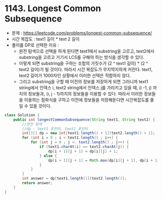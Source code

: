 # 1143. Longest Common Subsequence
* 문제 : https://leetcode.com/problems/longest-common-subsequence/
* 시간 복잡도 : text1 길이 * text 2 길이
* 풀이를 DP로 선택한 이유 :
    * 완전 탐색으로 선택을 하게 된다면 text1에서 substring을 고르고, text2에서 substring을 고르고 거기서 LCS를 구해야 하는 방식을 생각할 수 있다.
    * 이렇게 되면 substring을 구하는 조합의 가짓수가 (2 ^ text1 길이) * (2 ^ text2 길이)가 될 것이다. 따라서 시간 복잡도가 무지막지하게 커진다. text1, text2 길이가 1000자인 상황에서 이러한 선택은 적합하지 않다.
    * 그리고 substring을 구할 때 이전의 정보를 저장하게 되면 그러니까 text1 string에서 인덱스 i, text2 string에서 인덱스 j를 가리키고 있을 때, (i -1, j) 까지의 정보들과, (i, j - 1)까지의 정보들을 이용할 수 있다. 따라서 이러한 정보들을 이용하는 점화식을 구하고 이전에 정보들을 저장해둔다면 시간복잡도를 줄일 수 있을 것이다.
```java
class Solution {
    public int longestCommonSubsequence(String text1, String text2) {
        //완전 탐색 
        //dp - text1 포인터, text2 포인터
        int[][] dp = new int[text1.length() + 1][text2.length() + 1];
        for (int i = 0 ; i < text1.length() ; i++) {
            for (int j = 0 ; j <. text2.length() ; j++) {
                if (text1.charAt(i) == text2.charAt(j)) {
                    dp[i + 1][j + 1] = dp[i][j] + 1;
                } else {
                    dp[i + 1][j + 1] = Math.max(dp[i][j + 1], dp[i + 1][j]);
                }
            }
        }
        int answer = dp[text1.length()][text2.length()];
        return answer;
    }
}
```

